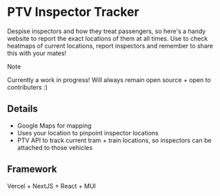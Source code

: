 # PTV Inspector Tracker

Despise inspectors and how they treat passengers, so here's a handy website to report the exact locations of them at all times. Use to check heatmaps of current locations, report inspectors and remember to share this with your mates!

> [!NOTE]
> Currently a work in progress! Will always remain open source + open to contributers :)

## Details

- Google Maps for mapping
- Uses your location to pinpoint inspector locations
- PTV API to track current tram + train locations, so inspectors can be attached to those vehicles

## Framework

Vercel + NextJS + React + MUI
